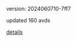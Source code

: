 version: 2024060710-7ff7

updated 160 avds

[details](https://github.com/0x74f917491bfa7ebfa379/ali_avd_db/blob/master/change_log/2024/06/07/10/7ff7.txt)